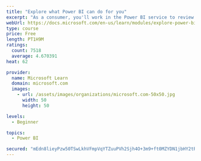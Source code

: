 ```yaml
---
title: "Explore what Power BI can do for you"
excerpt: "As a consumer, you'll work in the Power BI service to review and interact with content that has been shared with you. This module provides the foundational information that you need to work effectively in the Power BI service."
webUrl: https://docs.microsoft.com/en-us/learn/modules/explore-power-bi-service/
type: course
price: Free
length: PT1H9M
ratings:
  count: 7518
  average: 4.670391
heat: 62

provider:
  name: Microsoft Learn
  domain: microsoft.com
  images:
    - url: /assets/images/organizations/microsoft.com-50x50.jpg
      width: 50
      height: 50

levels:
  - Beginner

topics:
  - Power BI

secured: "mEdn8lieyPzw50TSwLkhVFmpVqYTZuuPVh2Sjh4O+3m9+ft0MZYDN1jbHY2tRPQi3QuoDazkj3dCdG5WAJyksz+6kN1Y0PAO9k6MnEh5mYNKDguytKP5/UDPIVnHqwDmwYWQslBLILBPA72ShyiHaotBK4RMEYGfhjiUSNDAj29yzU0g7TCrVAGsJYzVRASPRKeXnj1iKva+9HJGYDIyc2WF8nFxkAZEvo7NfYqFOvLDoebMQGl2pi8Ckz+OdStZETuXIxsK1LtsJI8DBvQQEN1f200mkWrfHMbP0gSxHYhhoTGCQXuPyGMVGMCezwc+hUY6z9mXuvt+NrZaSa5Sgov0acaR1obE/TvwSHLLh06knLk0hROdaEN5PcaRkElUKjbBqfqz58cC/p6YOyIuvSkAhWacCenwg+6KIB5pl9E=;l0m6t5Oivyth+9P73wf9cg=="
---
```


